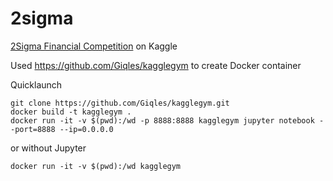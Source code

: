 # 2sigma
[2Sigma Financial Competition](https://www.kaggle.com/c/two-sigma-financial-modeling) on Kaggle 

Used https://github.com/Giqles/kagglegym to create Docker container

Quicklaunch
```
git clone https://github.com/Giqles/kagglegym.git
docker build -t kagglegym .
docker run -it -v $(pwd):/wd -p 8888:8888 kagglegym jupyter notebook --port=8888 --ip=0.0.0.0
```
or without Jupyter
```
docker run -it -v $(pwd):/wd kagglegym
```
